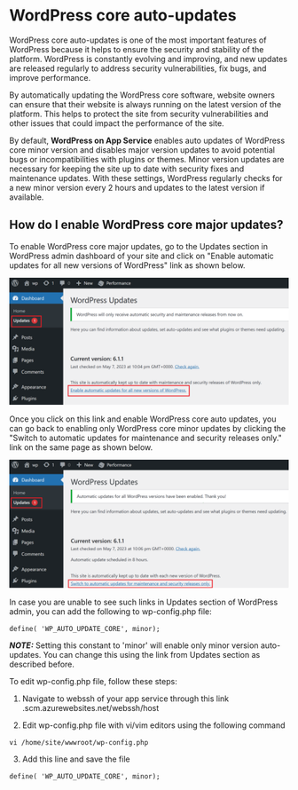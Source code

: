 # WordPress core auto-updates

WordPress core auto-updates is one of the most important features of WordPress because it helps to ensure the security and stability of the platform. WordPress is constantly evolving and improving, and new updates are released regularly to address security vulnerabilities, fix bugs, and improve performance.

By automatically updating the WordPress core software, website owners can ensure that their website is always running on the latest version of the platform. This helps to protect the site from security vulnerabilities and other issues that could impact the performance of the site.

By default, **WordPress on App Service** enables auto updates of WordPress core minor version and disables major version updates to avoid potential bugs or incompatibilities with plugins or themes. Minor version updates are necessary for keeping the site up to date with security fixes and maintenance updates. With these settings, WordPress regularly checks for a new minor version every 2 hours and updates to the latest version if available.


## How do I enable WordPress core major updates? 

To enable WordPress core major updates, go to the Updates section in WordPress admin dashboard of your site and click on "Enable automatic updates for all new versions of WordPress" link as shown below.

![WordPress Major Updates](./media/wp_auto_updates_1.png)

Once you click on this link and enable WordPress core auto updates, you can go back to enabling only WordPress core minor updates by clicking the "Switch to automatic updates for maintenance and security releases only." link on the same page as shown below.

![WordPress Major Updates](./media/wp_auto_updates_2.png)

In case you are unable to see such links in Updates section of WordPress admin, you can add the following to wp-config.php file:
```
define( 'WP_AUTO_UPDATE_CORE', minor);
```
***NOTE:*** Setting this constant to 'minor' will enable only minor version auto-updates. You can change this using the link from Updates section as described before.

To edit wp-config.php file, follow these steps:

1. Navigate to webssh of your app service through this link <app service name>.scm.azurewebsites.net/webssh/host

2. Edit wp-config.php file with vi/vim editors using the following command
```
vi /home/site/wwwroot/wp-config.php
```
3. Add this line and save the file
```
define( 'WP_AUTO_UPDATE_CORE', minor);
```
